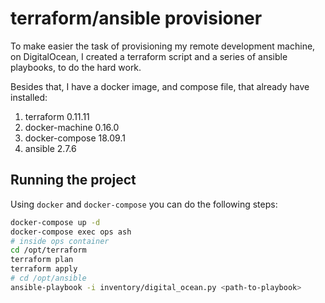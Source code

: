 # terraform/ansible provisioner

To make easier the task of provisioning my remote development machine, on DigitalOcean, I created a terraform script and
a series of ansible playbooks, to do the hard work.

Besides that, I have a docker image, and compose file, that already have installed:

1. terraform 0.11.11
2. docker-machine 0.16.0
3. docker-compose 18.09.1
4. ansible 2.7.6

## Running the project

Using `docker` and `docker-compose` you can do the following steps:

```bash
docker-compose up -d
docker-compose exec ops ash
# inside ops container
cd /opt/terraform
terraform plan
terraform apply
# cd /opt/ansible
ansible-playbook -i inventory/digital_ocean.py <path-to-playbook>
```
